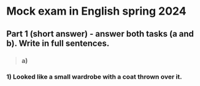 # Mock exam in English spring 2024



## Part 1 (short answer) - answer both tasks (a and b). Write in full sentences.


> ### **a)**


### **1) Looked like a small wardrobe with a coat thrown over it.**

